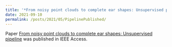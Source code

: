```yaml
---
title: '*From noisy point clouds to complete ear shapes: Unsupervised pipeline* has been published!'
date: 2021-09-10
permalink: /posts/2021/05/PipelinePublished/
---
```

Paper [From noisy point clouds to complete ear shapes: Unsupervised pipeline](/publication/2021-09-01-PointCloudPipeline) was published in IEEE Access.

